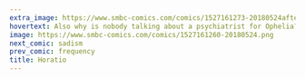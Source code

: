 ```yaml
---
extra_image: https://www.smbc-comics.com/comics/1527161273-20180524after.png
hovertext: Also why is nobody talking about a psychiatrist for Ophelia? Like, what's with your family, man?
image: https://www.smbc-comics.com/comics/1527161260-20180524.png
next_comic: sadism
prev_comic: frequency
title: Horatio
---
```


